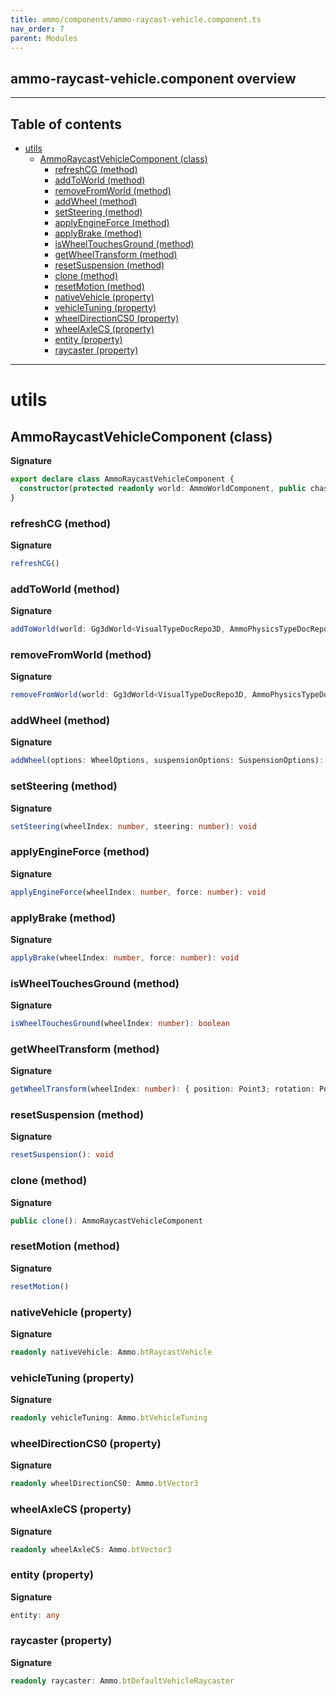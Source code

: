 ```yaml
---
title: ammo/components/ammo-raycast-vehicle.component.ts
nav_order: 7
parent: Modules
---
```


## ammo-raycast-vehicle.component overview

---

<h2 class="text-delta">Table of contents</h2>

- [utils](#utils)
  - [AmmoRaycastVehicleComponent (class)](#ammoraycastvehiclecomponent-class)
    - [refreshCG (method)](#refreshcg-method)
    - [addToWorld (method)](#addtoworld-method)
    - [removeFromWorld (method)](#removefromworld-method)
    - [addWheel (method)](#addwheel-method)
    - [setSteering (method)](#setsteering-method)
    - [applyEngineForce (method)](#applyengineforce-method)
    - [applyBrake (method)](#applybrake-method)
    - [isWheelTouchesGround (method)](#iswheeltouchesground-method)
    - [getWheelTransform (method)](#getwheeltransform-method)
    - [resetSuspension (method)](#resetsuspension-method)
    - [clone (method)](#clone-method)
    - [resetMotion (method)](#resetmotion-method)
    - [nativeVehicle (property)](#nativevehicle-property)
    - [vehicleTuning (property)](#vehicletuning-property)
    - [wheelDirectionCS0 (property)](#wheeldirectioncs0-property)
    - [wheelAxleCS (property)](#wheelaxlecs-property)
    - [entity (property)](#entity-property)
    - [raycaster (property)](#raycaster-property)

---

# utils

## AmmoRaycastVehicleComponent (class)

**Signature**

```ts
export declare class AmmoRaycastVehicleComponent {
  constructor(protected readonly world: AmmoWorldComponent, public chassisBody: AmmoRigidBodyComponent)
}
```

### refreshCG (method)

**Signature**

```ts
refreshCG()
```

### addToWorld (method)

**Signature**

```ts
addToWorld(world: Gg3dWorld<VisualTypeDocRepo3D, AmmoPhysicsTypeDocRepo>)
```

### removeFromWorld (method)

**Signature**

```ts
removeFromWorld(world: Gg3dWorld<VisualTypeDocRepo3D, AmmoPhysicsTypeDocRepo>)
```

### addWheel (method)

**Signature**

```ts
addWheel(options: WheelOptions, suspensionOptions: SuspensionOptions): void
```

### setSteering (method)

**Signature**

```ts
setSteering(wheelIndex: number, steering: number): void
```

### applyEngineForce (method)

**Signature**

```ts
applyEngineForce(wheelIndex: number, force: number): void
```

### applyBrake (method)

**Signature**

```ts
applyBrake(wheelIndex: number, force: number): void
```

### isWheelTouchesGround (method)

**Signature**

```ts
isWheelTouchesGround(wheelIndex: number): boolean
```

### getWheelTransform (method)

**Signature**

```ts
getWheelTransform(wheelIndex: number): { position: Point3; rotation: Point4 }
```

### resetSuspension (method)

**Signature**

```ts
resetSuspension(): void
```

### clone (method)

**Signature**

```ts
public clone(): AmmoRaycastVehicleComponent
```

### resetMotion (method)

**Signature**

```ts
resetMotion()
```

### nativeVehicle (property)

**Signature**

```ts
readonly nativeVehicle: Ammo.btRaycastVehicle
```

### vehicleTuning (property)

**Signature**

```ts
readonly vehicleTuning: Ammo.btVehicleTuning
```

### wheelDirectionCS0 (property)

**Signature**

```ts
readonly wheelDirectionCS0: Ammo.btVector3
```

### wheelAxleCS (property)

**Signature**

```ts
readonly wheelAxleCS: Ammo.btVector3
```

### entity (property)

**Signature**

```ts
entity: any
```

### raycaster (property)

**Signature**

```ts
readonly raycaster: Ammo.btDefaultVehicleRaycaster
```
